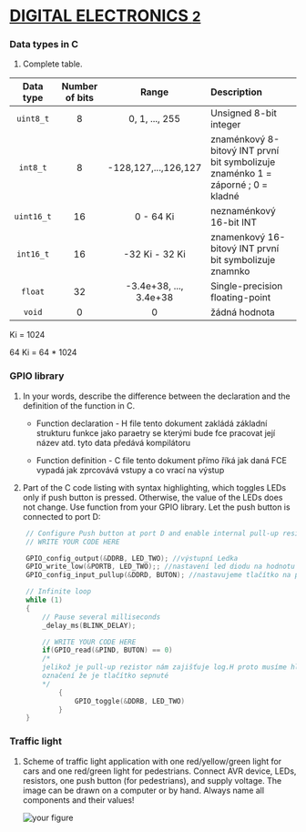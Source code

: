 # [DIGITAL ELECTRONICS <font size="5"> 2 </font>](https://github.com/jamo796/Digital-electronics-2/)
 
### Data types in C

1. Complete table.

| **Data type** | **Number of bits** | **Range** | **Description** |
| :-: | :-: | :-: | :-- | 
| `uint8_t`  | 8 | 0, 1, ..., 255 | Unsigned 8-bit integer |
| `int8_t`   | 8 | -128,127,...,126,127 | znaménkový 8-bitový INT první bit symbolizuje znaménko 1 = záporné ; 0 = kladné |
| `uint16_t` | 16 | 0  -  64 Ki | neznaménkový 16-bit INT |
| `int16_t`  | 16 | -32 Ki  -  32 Ki | znamenkový 16-bitový INT první bit symbolizuje znamnko |
| `float`    | 32 | -3.4e+38, ..., 3.4e+38 | Single-precision floating-point |
| `void`     | 0 | 0 | žádná hodnota |

Ki = 1024

64 Ki = 64 * 1024


### GPIO library


1. In your words, describe the difference between the declaration and the definition of the function in C.
   * Function declaration - H file tento dokument zakládá základní strukturu funkce jako paraetry se kterými bude fce pracovat její název atd. tyto data předává kompilátoru

   * Function definition - C file tento dokument přímo říká jak daná FCE vypadá jak zprcovává vstupy a co vrací na výstup

2. Part of the C code listing with syntax highlighting, which toggles LEDs only if push button is pressed. Otherwise, the value of the LEDs does not change. Use function from your GPIO library. Let the push button is connected to port D:

```c
    // Configure Push button at port D and enable internal pull-up resistor
    // WRITE YOUR CODE HERE

    GPIO_config_output(&DDRB, LED_TWO); //výstupní Ledka
    GPIO_write_low(&PORTB, LED_TWO);; //nastavení led diodu na hodnotu log.H
    GPIO_config_input_pullup(&DDRD, BUTON); //nastavujeme tlačítko na pord D 

    // Infinite loop
    while (1)
    {
        // Pause several milliseconds
        _delay_ms(BLINK_DELAY);

        // WRITE YOUR CODE HERE
        if(GPIO_read(&PIND, BUTON) == 0) 
        /* 
        jelikož je pull-up rezistor nám zajišťuje log.H proto musíme hledat log.L pro
        označení že je tlačítko sepnuté
        */
            {
                GPIO_toggle(&DDRB, LED_TWO)
            }
    }
```


### Traffic light

1. Scheme of traffic light application with one red/yellow/green light for cars and one red/green light for pedestrians. Connect AVR device, LEDs, resistors, one push button (for pedestrians), and supply voltage. The image can be drawn on a computer or by hand. Always name all components and their values!

   ![your figure]()
